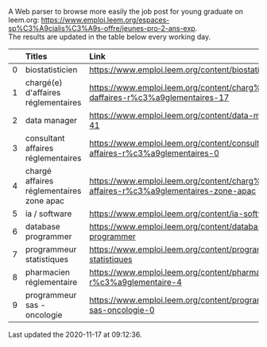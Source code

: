 A Web parser to browse more easily the job post for young graduate on leem.org: https://www.emploi.leem.org/espaces-sp%C3%A9cialis%C3%A9s-offre/jeunes-pro-2-ans-exp.  
The results are updated in the table below every working day.  


|    | Titles                                   | Link                                                                                   |   Department |   Consulted |
|---:|:-----------------------------------------|:---------------------------------------------------------------------------------------|-------------:|------------:|
|  0 | biostatisticien                          | https://www.emploi.leem.org/content/biostatisticien-6                                  |           75 |         941 |
|  1 | chargé(e) d'affaires réglementaires      | https://www.emploi.leem.org/content/charg%c3%a9e-daffaires-r%c3%a9glementaires-17      |           92 |          72 |
|  2 | data manager                             | https://www.emploi.leem.org/content/data-manager-41                                    |           75 |         516 |
|  3 | consultant affaires réglementaires       | https://www.emploi.leem.org/content/consultant-affaires-r%c3%a9glementaires-0          |           92 |         111 |
|  4 | chargé affaires réglementaires zone apac | https://www.emploi.leem.org/content/charg%c3%a9-affaires-r%c3%a9glementaires-zone-apac |           75 |         360 |
|  5 | ia / software                            | https://www.emploi.leem.org/content/ia-software                                        |           75 |         726 |
|  6 | database programmer                      | https://www.emploi.leem.org/content/database-programmer                                |           92 |        2154 |
|  7 | programmeur statistiques                 | https://www.emploi.leem.org/content/programmeur-statistiques                           |           92 |        2446 |
|  8 | pharmacien réglementaire                 | https://www.emploi.leem.org/content/pharmacien-r%c3%a9glementaire-4                    |           75 |         492 |
|  9 | programmeur sas - oncologie              | https://www.emploi.leem.org/content/programmeur-sas-oncologie-0                        |           75 |         470 |
  
Last updated the 2020-11-17 at 09:12:36.
